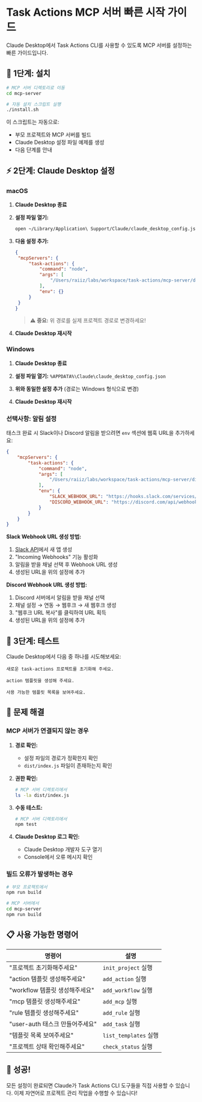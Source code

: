 # Task Actions MCP 서버 빠른 시작 가이드

Claude Desktop에서 Task Actions CLI를 사용할 수 있도록 MCP 서버를 설정하는 빠른 가이드입니다.

## 🚀 1단계: 설치

```bash
# MCP 서버 디렉토리로 이동
cd mcp-server

# 자동 설치 스크립트 실행
./install.sh
```

이 스크립트는 자동으로:

- 부모 프로젝트와 MCP 서버를 빌드
- Claude Desktop 설정 파일 예제를 생성
- 다음 단계를 안내

## ⚡ 2단계: Claude Desktop 설정

### macOS

1. **Claude Desktop 종료**

2. **설정 파일 열기:**

   ```bash
   open ~/Library/Application\ Support/Claude/claude_desktop_config.json
   ```

3. **다음 설정 추가:**

   ```json
   {
   	"mcpServers": {
   		"task-actions": {
   			"command": "node",
   			"args": [
   				"/Users/raiiz/labs/workspace/task-actions/mcp-server/dist/index.js"
   			],
   			"env": {}
   		}
   	}
   }
   ```

   > **⚠️ 중요:** 위 경로를 실제 프로젝트 경로로 변경하세요!

4. **Claude Desktop 재시작**

### Windows

1. **Claude Desktop 종료**

2. **설정 파일 열기:** `%APPDATA%\Claude\claude_desktop_config.json`

3. **위와 동일한 설정 추가** (경로는 Windows 형식으로 변경)

4. **Claude Desktop 재시작**

### 선택사항: 알림 설정

태스크 완료 시 Slack이나 Discord 알림을 받으려면 `env` 섹션에 웹훅 URL을 추가하세요:

```json
{
	"mcpServers": {
		"task-actions": {
			"command": "node",
			"args": [
				"/Users/raiiz/labs/workspace/task-actions/mcp-server/dist/index.js"
			],
			"env": {
				"SLACK_WEBHOOK_URL": "https://hooks.slack.com/services/YOUR/SLACK/WEBHOOK",
				"DISCORD_WEBHOOK_URL": "https://discord.com/api/webhooks/YOUR/DISCORD/WEBHOOK"
			}
		}
	}
}
```

**Slack Webhook URL 생성 방법:**

1. [Slack API](https://api.slack.com/apps)에서 새 앱 생성
2. "Incoming Webhooks" 기능 활성화
3. 알림을 받을 채널 선택 후 Webhook URL 생성
4. 생성된 URL을 위의 설정에 추가

**Discord Webhook URL 생성 방법:**

1. Discord 서버에서 알림을 받을 채널 선택
2. 채널 설정 → 연동 → 웹후크 → 새 웹후크 생성
3. "웹후크 URL 복사"를 클릭하여 URL 획득
4. 생성된 URL을 위의 설정에 추가

## 🎯 3단계: 테스트

Claude Desktop에서 다음 중 하나를 시도해보세요:

```
새로운 task-actions 프로젝트를 초기화해 주세요.
```

```
action 템플릿을 생성해 주세요.
```

```
사용 가능한 템플릿 목록을 보여주세요.
```

## 🔧 문제 해결

### MCP 서버가 연결되지 않는 경우

1. **경로 확인:**

   - 설정 파일의 경로가 정확한지 확인
   - `dist/index.js` 파일이 존재하는지 확인

2. **권한 확인:**

   ```bash
   # MCP 서버 디렉토리에서
   ls -la dist/index.js
   ```

3. **수동 테스트:**

   ```bash
   # MCP 서버 디렉토리에서
   npm test
   ```

4. **Claude Desktop 로그 확인:**
   - Claude Desktop 개발자 도구 열기
   - Console에서 오류 메시지 확인

### 빌드 오류가 발생하는 경우

```bash
# 부모 프로젝트에서
npm run build

# MCP 서버에서
cd mcp-server
npm run build
```

## 📋 사용 가능한 명령어

| 명령어                          | 설명                  |
| ------------------------------- | --------------------- |
| "프로젝트 초기화해주세요"       | `init_project` 실행   |
| "action 템플릿 생성해주세요"    | `add_action` 실행     |
| "workflow 템플릿 생성해주세요"  | `add_workflow` 실행   |
| "mcp 템플릿 생성해주세요"       | `add_mcp` 실행        |
| "rule 템플릿 생성해주세요"      | `add_rule` 실행       |
| "user-auth 태스크 만들어주세요" | `add_task` 실행       |
| "템플릿 목록 보여주세요"        | `list_templates` 실행 |
| "프로젝트 상태 확인해주세요"    | `check_status` 실행   |

## 🎉 성공!

모든 설정이 완료되면 Claude가 Task Actions CLI 도구들을 직접 사용할 수 있습니다.
이제 자연어로 프로젝트 관리 작업을 수행할 수 있습니다!
